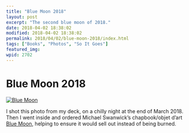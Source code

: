 ```yaml
---
title: "Blue Moon 2018"
layout: post
excerpt: "The second blue moon of 2018."
date: 2018-04-02 18:38:02
modified: 2018-04-02 18:38:02
permalink: 2018/04/02/blue-moon-2018/index.html
tags: ["Books", "Photos", "So It Goes"]
featured_img: 
wpid: 2702
---
```


# Blue Moon 2018

[![Blue Moon](https://live.staticflickr.com/804/40294734025_16d0473ee5.jpg)](https://www.flickr.com/photos/pj/40294734025)

I shot this photo from my deck, on a chilly night at the end of March 2018. Then I went inside and ordered Michael Swanwick’s chapbook/objet d’art [Blue Moon](https://sites.google.com/site/dragonstairspress/), helping to ensure it would sell out instead of being burned.